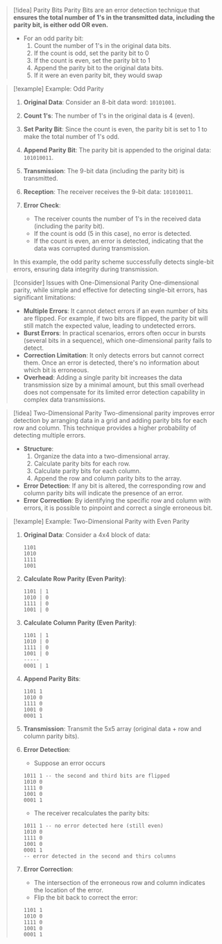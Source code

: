 
> [!idea] Parity Bits
> Parity Bits are an error detection technique that **ensures the total number of 1's in the transmitted data, including the parity bit, is either odd OR even.**
> 
> - For an odd parity bit:
> 	1. Count the number of 1's in the original data bits.
> 	2. If the count is odd, set the parity bit to 0 
> 	3. If the count is even, set the parity bit to 1
> 	4. Append the parity bit to the original data bits.
> 	5. If it were an even parity bit, they would swap
> 

> [!example] Example: Odd Parity
> 
> 1. **Original Data**: Consider an 8-bit data word: `10101001`.
> 
> 2. **Count 1's**: The number of 1's in the original data is 4 (even).
> 
> 3. **Set Parity Bit**: Since the count is even, the parity bit is set to 1 to make the total number of 1's odd.
> 
> 4. **Append Parity Bit**: The parity bit is appended to the original data: `101010011`.
> 
> 5. **Transmission**: The 9-bit data (including the parity bit) is transmitted.
> 
> 6. **Reception**: The receiver receives the 9-bit data: `101010011`.
> 
> 7. **Error Check**:
>    - The receiver counts the number of 1's in the received data (including the parity bit).
>    - If the count is odd (5 in this case), no error is detected.
>    - If the count is even, an error is detected, indicating that the data was corrupted during transmission.
> 
> In this example, the odd parity scheme successfully detects single-bit errors, ensuring data integrity during transmission.

> [!consider] Issues with One-Dimensional Parity
> One-dimensional parity, while simple and effective for detecting single-bit errors, has significant limitations:
> 
> - **Multiple Errors**: It cannot detect errors if an even number of bits are flipped. For example, if two bits are flipped, the parity bit will still match the expected value, leading to undetected errors.
> - **Burst Errors**: In practical scenarios, errors often occur in bursts (several bits in a sequence), which one-dimensional parity fails to detect.
> - **Correction Limitation**: It only detects errors but cannot correct them. Once an error is detected, there's no information about which bit is erroneous.
> - **Overhead**: Adding a single parity bit increases the data transmission size by a minimal amount, but this small overhead does not compensate for its limited error detection capability in complex data transmissions.

> [!idea] Two-Dimensional Parity
> Two-dimensional parity improves error detection by arranging data in a grid and adding parity bits for each row and column. This technique provides a higher probability of detecting multiple errors.
> 
> - **Structure**:
>   1. Organize the data into a two-dimensional array.
>   2. Calculate parity bits for each row.
>   3. Calculate parity bits for each column.
>   4. Append the row and column parity bits to the array.
> - **Error Detection**: If any bit is altered, the corresponding row and column parity bits will indicate the presence of an error.
> - **Error Correction**: By identifying the specific row and column with errors, it is possible to pinpoint and correct a single erroneous bit.


> [!example] Example: Two-Dimensional Parity with Even Parity
> 1. **Original Data**: Consider a 4x4 block of data:
> 
>    ```
>    1101
>    1010
>    1111
>    1001
>    ```
> 2. **Calculate Row Parity (Even Parity)**:
> 
>    ```
>    1101 | 1
>    1010 | 0
>    1111 | 0
>    1001 | 0
>    ```
> 3. **Calculate Column Parity (Even Parity)**:
> 
>    ```
>    1101 | 1
>    1010 | 0
>    1111 | 0
>    1001 | 0
>    -----
>    0001 | 1
>    ```
> 4. **Append Parity Bits**:
> 
>    ```
>    1101 1
>    1010 0
>    1111 0
>    1001 0
>    0001 1
>    ```
> 5. **Transmission**: Transmit the 5x5 array (original data + row and column parity bits).
> 6. **Error Detection**:
>    - Suppose an error occurs
> 
>    ```
>    1011 1 -- the second and third bits are flipped
>    1010 0
>    1111 0
>    1001 0
>    0001 1
>    ```
>    - The receiver recalculates the parity bits:
> 
>    ```
>    1011 1 -- no error detected here (still even)
>    1010 0
>    1111 0
>    1001 0
>    0001 1
>    -- error detected in the second and thirs columns
>    ```
> 7. **Error Correction**:
>    - The intersection of the erroneous row and column indicates the location of the error.
>    - Flip the bit back to correct the error:
> 
>    ```
>    1101 1
>    1010 0
>    1111 0
>    1001 0
>    0001 1
>    ```